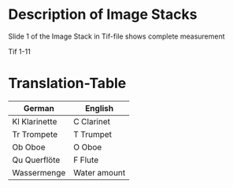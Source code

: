 # Description of Image Stacks
Slide 1 of the Image Stack in Tif-file shows complete measurement

Tif 1-11


# Translation-Table
 | German | English | 
 | --- | --- | 
 | Kl Klarinette | C Clarinet | 
 | Tr Trompete | T Trumpet | 
 | Ob Oboe | O Oboe | 
 | Qu Querflöte | F Flute | 
 | Wassermenge | Water amount |  


